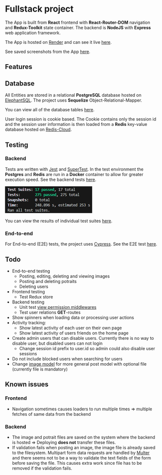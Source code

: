 # Fullstack project

The App is built from **React** frontend with **React-Router-DOM** navigation and **Redux-Toolkit** state container. The backend is **NodeJS** with **Express** web application framework.

The App is hosted on [Render](https://render.com/) and can see it live [here](https://fullstack-project-kamw.onrender.com).

See saved screenshots from the App [here](https://github.com/vilsuo/full-stack-project/tree/main/readme-images/app-images).

## Features

## Database
All Entities are stored in a relational **PostgreSQL** database hosted on [ElephantSQL](https://www.elephantsql.com/).  The project uses **Sequelize** Object-Relational-Mapper.

You can view all of the database tables [here](https://dbdocs.io/vilsuo1/Fullstack-project).

User login session is cookie based. The Cookie contains only the session id and the session user information is then loaded from a **Redis** key-value database hosted on [Redis-Cloud](https://redis.com/).

## Testing
### Backend
Tests are written with [Jest](https://jestjs.io/) and [SuperTest](https://www.npmjs.com/package/supertest). In the test environment the **Postgres** and **Redis** are run in a **Docker** container to allow for greater execution speed. See the backend tests [here](https://github.com/vilsuo/full-stack-project/tree/main/backend/tests).

![test results](https://github.com/vilsuo/full-stack-project/blob/main/readme-images/test-images/all.PNG?raw=true)

You can view the results of individual test suites [here](https://github.com/vilsuo/full-stack-project/tree/main/readme-images/test-images).

### End-to-end
For End-to-end (E2E) tests, the project uses [Cypress](https://www.cypress.io/). See the E2E test [here](https://github.com/vilsuo/full-stack-project/tree/main/frontend/cypress/e2e).

## Todo
<ul>
	<li>
		End-to-end testing
		<ul>
			<li>Posting, editing, deleting and viewing images</li>
			<li>Posting and deleting potraits</li>
			<li>Deleting users</li>
		</ul>
	</li>
	<li>
		Frontend testing
		<ul>
			<li>Test Redux store</li>
		</ul>
	</li>
	<li>
		Backend testing
		<ul>
			<li>
				Unit test <a href="https://github.com/vilsuo/full-stack-project/blob/main/backend/src/util/middleware/auth.js">view permission middlewares</a>
			</li>
			<li>
				Test user relations <b>GET</b>-routes
			</li>
		</ul>
	</li>
	<li>
		Show spinners when loading data or processing user actions
	</li>
	<li>
		Activity tracking:
		<ul>
			<li>
				Show latest activity of each user on their own page
			</li>
			<li>
				Show latest activity of users friends on the home page
			</li>
		</ul>
	</li>
	<li>
		Create admin users that can disable users. Currently there is no way to disable user, but disabled users can not login
		<ul>
			<li>
				Change session id prefix to user.id so admin could also disable user sessions
			</li>
		</ul>
  	</li>
	<li>
		Do not include blocked users when searching for users
	</li>
	<li>
		Change <a href="https://github.com/vilsuo/full-stack-project/blob/main/backend/src/models/image.js">image model</a> for more general post model with optional file (currently file is mandatory)
	</li>
</ul>

## Known issues
### Frontend
<ul>
	<li>
		Navigation sometimes causes loaders to run multiple times => multiple fetches of same data from the backend
	</li>
</ul>

### Backend
<ul>
	<li>
		The image and potrait files are saved on the system where the backend is hosted => Deploying <b>does not</b> transfer these files.
	</li>
	<li>
		If validation fails when posting an image, the image file is already saved to the filesystem. Multipart form data requests are handled by <a href="https://www.npmjs.com/package/multer">Multer</a> and there seems not to be a way to validate the text fields of the form before saving the file. This causes extra work since file has to be removed if the validation fails.
	</li>
</ul>
